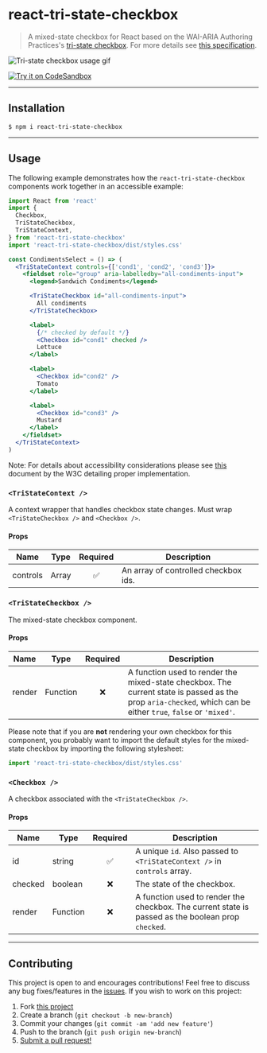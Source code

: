 # react-tri-state-checkbox

> A mixed-state checkbox for React based on the WAI-ARIA Authoring Practices's [tri-state checkbox](https://www.w3.org/TR/wai-aria-practices-1.1/#checkbox).
> For more details see [this specification](https://www.w3.org/TR/wai-aria-practices-1.1/#checkbox).

![Tri-state checkbox usage gif](https://user-images.githubusercontent.com/38357771/63289330-b24e1500-c273-11e9-844b-7770fbec9d2a.gif)

[![Try it on CodeSandbox](https://codesandbox.io/static/img/play-codesandbox.svg)](https://codesandbox.io/s/react-tri-state-checkbox-demo-8j7mo?fontsize=14)

---

## Installation

```shell
$ npm i react-tri-state-checkbox
```

---

## Usage

The following example demonstrates how the `react-tri-state-checkbox` components work together in an accessible example:

```jsx
import React from 'react'
import {
  Checkbox,
  TriStateCheckbox,
  TriStateContext,
} from 'react-tri-state-checkbox'
import 'react-tri-state-checkbox/dist/styles.css'

const CondimentsSelect = () => (
  <TriStateContext controls={['cond1', 'cond2', 'cond3']}>
    <fieldset role="group" aria-labelledby="all-condiments-input">
      <legend>Sandwich Condiments</legend>

      <TriStateCheckbox id="all-condiments-input">
        All condiments
      </TriStateCheckbox>

      <label>
        {/* checked by default */}
        <Checkbox id="cond1" checked />
        Lettuce
      </label>

      <label>
        <Checkbox id="cond2" />
        Tomato
      </label>

      <label>
        <Checkbox id="cond3" />
        Mustard
      </label>
    </fieldset>
  </TriStateContext>
)
```

Note: For details about accessibility considerations please see [this](https://www.w3.org/TR/wai-aria-practices-1.1/#checkbox) document by the W3C detailing proper implementation.

### `<TriStateContext />`

A context wrapper that handles checkbox state changes. Must wrap `<TriStateCheckbox />` and `<Checkbox />`.

#### Props

| Name     | Type  | Required | Description                          |
| -------- | ----- | :------: | ------------------------------------ |
| controls | Array |    ✅    | An array of controlled checkbox ids. |

### `<TriStateCheckbox />`

The mixed-state checkbox component.

#### Props

| Name   | Type     | Required | Description                                                                                                                                                   |
| ------ | -------- | :------: | ------------------------------------------------------------------------------------------------------------------------------------------------------------- |
| render | Function |    ❌    | A function used to render the mixed-state checkbox. The current state is passed as the prop `aria-checked`, which can be either `true`, `false` or `'mixed'`. |

Please note that if you are **not** rendering your own checkbox for this component, you probably want to import the default styles for the mixed-state checkbox by importing the following stylesheet:

```js
import 'react-tri-state-checkbox/dist/styles.css'
```

### `<Checkbox />`

A checkbox associated with the `<TriStateCheckbox />`.

#### Props

| Name    | Type     | Required | Description                                                                                        |
| ------- | -------- | :------: | -------------------------------------------------------------------------------------------------- |
| id      | string   |    ✅    | A unique `id`. Also passed to `<TriStateContext />` in `controls` array.                           |
| checked | boolean  |    ❌    | The state of the checkbox.                                                                         |
| render  | Function |    ❌    | A function used to render the checkbox. The current state is passed as the boolean prop `checked`. |

---

## Contributing

This project is open to and encourages contributions! Feel free to discuss any bug fixes/features in the [issues](https://github.com/shwilliam/react-tri-state-checkbox/issues). If you wish to work on this project:

1. Fork [this project](https://github.com/shwilliam/react-tri-state-checkbox)
2. Create a branch (`git checkout -b new-branch`)
3. Commit your changes (`git commit -am 'add new feature'`)
4. Push to the branch (`git push origin new-branch`)
5. [Submit a pull request!](https://github.com/shwilliam/react-tri-state-checkbox/pull/new/master)

